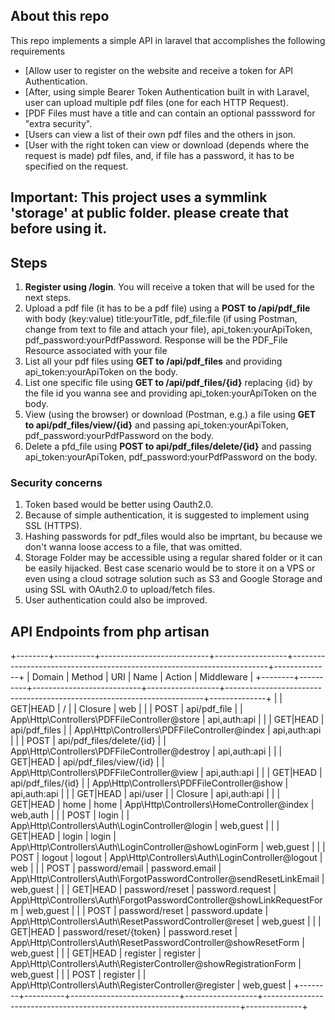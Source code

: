 ## About this repo

This repo implements a simple API in laravel that accomplishes the following requirements
- [Allow user to register on the website and receive a token for API Authentication.
- [After, using simple Bearer Token Authentication built in with Laravel, user can upload multiple pdf files (one for each HTTP Request).
- [PDF Files must have a title and can contain an optional passsword for "extra security".
- [Users can view a list of their own pdf files and the others in json.
- [User with the right token can view or download (depends where the request is made) pdf files, and, if file has a password, it has to be specified on the request.

## Important: This project uses a symmlink 'storage' at public folder. please create that before using it.

## Steps

1. **Register using /login**. You will receive a token that will be used for the next steps.
2. Upload a pdf file (it has to be a pdf file) using a **POST to /api/pdf_file** with body (key:value) title:yourTitle, pdf_file:file (if using Postman, change from text to file and attach your file), api_token:yourApiToken, pdf_password:yourPdfPassword. Response will be the PDF_File Resource associated with your file
3. List all your pdf files using **GET to /api/pdf_files** and providing api_token:yourApiToken on the body.
4. List one specific file using **GET to /api/pdf_files/{id}** replacing {id} by the file id you wanna see and providing api_token:yourApiToken on the body.
5. View (using the browser) or download (Postman, e.g.) a file using **GET to api/pdf_files/view/{id}** and passing api_token:yourApiToken, pdf_password:yourPdfPassword on the body.
6. Delete a pfd_file using **POST to api/pdf_files/delete/{id}** and passing api_token:yourApiToken, pdf_password:yourPdfPassword on the body.

### Security concerns
1. Token based would be better using Oauth2.0.
2. Because of simple authentication, it is suggested to implement using SSL (HTTPS).
3. Hashing passwords for pdf_files would also be imprtant, bu because we don't wanna loose access to a file, that was omitted.
4. Storage Folder may be accessible using a regular shared folder or it can be easily hijacked. Best case scenario would be to store it on a VPS or even using a cloud sotrage solution such as S3 and Google Storage and using SSL with OAuth2.0 to upload/fetch files.
5. User authentication could also be improved.

## API Endpoints from php artisan

+--------+----------+---------------------------+------------------+------------------------------------------------------------------------+--------------+
| Domain | Method   | URI                       | Name             | Action                                                                 | Middleware   |
+--------+----------+---------------------------+------------------+------------------------------------------------------------------------+--------------+
|        | GET|HEAD | /                         |                  | Closure                                                                | web          |
|        | POST     | api/pdf_file              |                  | App\Http\Controllers\PDFFileController@store                           | api,auth:api |
|        | GET|HEAD | api/pdf_files             |                  | App\Http\Controllers\PDFFileController@index                           | api,auth:api |
|        | POST     | api/pdf_files/delete/{id} |                  | App\Http\Controllers\PDFFileController@destroy                         | api,auth:api |
|        | GET|HEAD | api/pdf_files/view/{id}   |                  | App\Http\Controllers\PDFFileController@view                            | api,auth:api |
|        | GET|HEAD | api/pdf_files/{id}        |                  | App\Http\Controllers\PDFFileController@show                            | api,auth:api |
|        | GET|HEAD | api/user                  |                  | Closure                                                                | api,auth:api |
|        | GET|HEAD | home                      | home             | App\Http\Controllers\HomeController@index                              | web,auth     |
|        | POST     | login                     |                  | App\Http\Controllers\Auth\LoginController@login                        | web,guest    |
|        | GET|HEAD | login                     | login            | App\Http\Controllers\Auth\LoginController@showLoginForm                | web,guest    |
|        | POST     | logout                    | logout           | App\Http\Controllers\Auth\LoginController@logout                       | web          |
|        | POST     | password/email            | password.email   | App\Http\Controllers\Auth\ForgotPasswordController@sendResetLinkEmail  | web,guest    |
|        | GET|HEAD | password/reset            | password.request | App\Http\Controllers\Auth\ForgotPasswordController@showLinkRequestForm | web,guest    |
|        | POST     | password/reset            | password.update  | App\Http\Controllers\Auth\ResetPasswordController@reset                | web,guest    |
|        | GET|HEAD | password/reset/{token}    | password.reset   | App\Http\Controllers\Auth\ResetPasswordController@showResetForm        | web,guest    |
|        | GET|HEAD | register                  | register         | App\Http\Controllers\Auth\RegisterController@showRegistrationForm      | web,guest    |
|        | POST     | register                  |                  | App\Http\Controllers\Auth\RegisterController@register                  | web,guest    |
+--------+----------+---------------------------+------------------+------------------------------------------------------------------------+--------------+